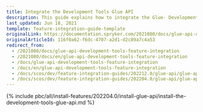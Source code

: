 ```yaml
---
title: Integrate the Development Tools Glue API
description: This guide explains how to integrate the Glue- Development Tools feature into a Spryker project.
last_updated: Jun 18, 2021
template: feature-integration-guide-template
originalLink: https://documentation.spryker.com/2021080/docs/glue-api-development-tools-feature-integration
originalArticleId: 116f0a62-f6dc-4707-a2d1-d2c89a7c4a53
redirect_from:
  - /2021080/docs/glue-api-development-tools-feature-integration
  - /2021080/docs/en/glue-api-development-tools-feature-integration
  - /docs/glue-api-development-tools-feature-integration
  - /docs/en/glue-api-development-tools-feature-integration
  - /docs/scos/dev/feature-integration-guides/202212.0/glue-api/glue-api-development-tools-feature-integration.html
  - /docs/scos/dev/feature-integration-guides/202204.0/glue-api/glue-api-development-tools-feature-integration.html
---
```


{% include pbc/all/install-features/202204.0/install-glue-api/install-the-development-tools-glue-api.md %} <!-- To edit, see /_includes/pbc/all/install-features/202204.0/install-glue-api/install-the-development-tools-glue-api.md -->
